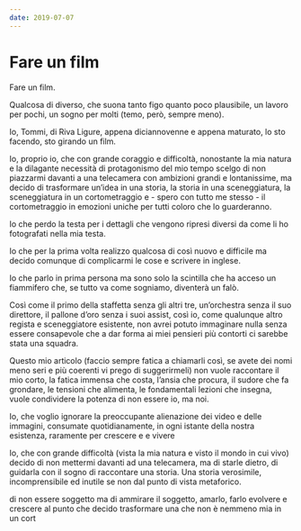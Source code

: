 ```yaml
---
date: 2019-07-07
---
```

# Fare un film

Fare un film.

Qualcosa di diverso, che suona tanto figo quanto poco plausibile, un lavoro per pochi, un sogno per molti (temo, però, sempre meno).



Io, Tommi, di Riva Ligure, appena diciannovenne e appena maturato, lo sto facendo, sto girando un film.



Io, proprio io, che con grande coraggio e difficoltà, nonostante la mia natura e la dilagante necessità di protagonismo del mio tempo scelgo di non piazzarmi davanti a una telecamera con ambizioni grandi e lontanissime, ma decido di trasformare un’idea in una storia, la storia in una sceneggiatura, la sceneggiatura in un cortometraggio e - spero con tutto me stesso - il cortometraggio in emozioni uniche per tutti coloro che lo guarderanno.



Io che perdo la testa per i dettagli che vengono ripresi diversi da come li ho fotografati nella mia testa.



Io che per la prima volta realizzo qualcosa di così nuovo e difficile ma decido comunque di complicarmi le cose e scrivere in inglese.



Io che parlo in prima persona ma sono solo la scintilla che ha acceso un fiammifero che, se tutto va come sogniamo, diventerà un falò.



Così come il primo della staffetta senza gli altri tre, un’orchestra senza il suo direttore, il pallone d’oro senza i suoi assist, così io, come qualunque altro regista e sceneggiatore esistente, non avrei potuto immaginare nulla senza essere consapevole che a dar forma ai miei pensieri più contorti ci sarebbe stata una squadra.



Questo mio articolo (faccio sempre fatica a chiamarli così, se avete dei nomi meno seri e più coerenti vi prego di suggerirmeli) non vuole raccontare il mio corto, la fatica immensa che costa, l’ansia che procura, il sudore che fa grondare, le tensioni che alimenta, le fondamentali lezioni che insegna, vuole condividere la potenza di non essere io, ma noi.







Io, che voglio ignorare la preoccupante alienazione dei video e delle immagini, consumate quotidianamente, in ogni istante della nostra esistenza, raramente per crescere e e vivere 







Io, che con grande difficoltà (vista la mia natura e visto il mondo in cui vivo) decido di non mettermi davanti ad una telecamera, ma di starle dietro, di guidarla con il sogno di raccontare una storia. Una storia verosimile, incomprensibile ed inutile se non dal punto di vista metaforico.



 di non essere soggetto ma di ammirare il soggetto, amarlo, farlo evolvere e crescere al punto che decido trasformare una  che non è nemmeno mia in un cort